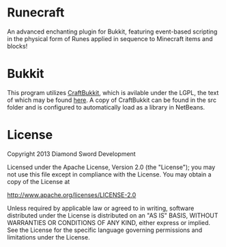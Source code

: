 Runecraft
=========

An advanced enchanting plugin for Bukkit, featuring event-based scripting in the physical form of Runes applied in sequence to Minecraft items and blocks!

# Bukkit
This program utilizes [CraftBukkit](http://dl.bukkit.org/), which is avilable under the LGPL, the text of which may be found [here](http://choosealicense.com/licenses/lgpl-v3/). A copy of CraftBukkit can be found in the src folder and is configured to automatically load as a library in NetBeans.

# License
Copyright 2013 Diamond Sword Development

Licensed under the Apache License, Version 2.0 (the "License"); you may not use this file except in compliance with the License. You may obtain a copy of the License at

http://www.apache.org/licenses/LICENSE-2.0

Unless required by applicable law or agreed to in writing, software distributed under the License is distributed on an "AS IS" BASIS, WITHOUT WARRANTIES OR CONDITIONS OF ANY KIND, either express or implied. See the License for the specific language governing permissions and limitations under the License.